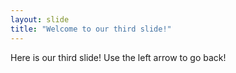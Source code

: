 ```yaml
---
layout: slide
title: "Welcome to our third slide!"
---
```

Here is our third slide!
Use the left arrow to go back!
